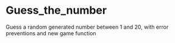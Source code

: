 # Guess_the_number
Guess a random generated number between 1 and 20, with error preventions and new game function
